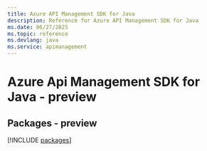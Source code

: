 ```yaml
---
title: Azure API Management SDK for Java
description: Reference for Azure API Management SDK for Java
ms.date: 06/27/2025
ms.topic: reference
ms.devlang: java
ms.service: apimanagement
---
```

# Azure Api Management SDK for Java - preview
## Packages - preview
[!INCLUDE [packages](api-management-index.md)]